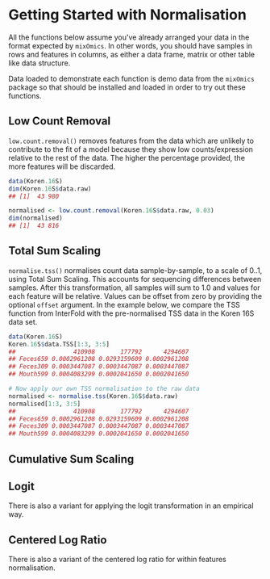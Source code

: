 # Getting Started with Normalisation

All the functions below assume you've already arranged your data in the format
expected by `mixOmics`.  In other words, you should have samples in rows and
features in columns, as either a data frame, matrix or other table like data
structure.

Data loaded to demonstrate each function is demo data from the `mixOmics`
package so that should be installed and loaded in order to try out these
functions.

## Low Count Removal

`low.count.removal()` removes features from the data which are unlikely to contribute to the fit of a
model because they show low counts/expression relative to the rest of the data.
The higher the percentage provided, the more features will be discarded.

```R
data(Koren.16S)
dim(Koren.16S$data.raw)
## [1]  43 980

normalised <- low.count.removal(Koren.16S$data.raw, 0.03)
dim(normalised)
## [1]  43 816
```

## Total Sum Scaling

`normalise.tss()` normalises count data sample-by-sample, to a scale of 0..1, using Total Sum
Scaling.  This accounts for sequencing differences between samples.  After this
transformation, all samples will sum to 1.0 and values for each feature will be
relative.  Values can be offset from zero by providing the optional `offset`
argument.  In the example below, we compare the TSS function from InterFold with
the pre-normalised TSS data in the Koren 16S data set.

```R
data(Koren.16S)
Koren.16S$data.TSS[1:3, 3:5]
##                410908       177792      4294607
## Feces659 0.0002961208 0.0293159609 0.0002961208
## Feces309 0.0003447087 0.0003447087 0.0003447087
## Mouth599 0.0004083299 0.0002041650 0.0002041650

# Now apply our own TSS normalisation to the raw data
normalised <- normalise.tss(Koren.16S$data.raw)
normalised[1:3, 3:5]
##                410908       177792      4294607
## Feces659 0.0002961208 0.0293159609 0.0002961208
## Feces309 0.0003447087 0.0003447087 0.0003447087
## Mouth599 0.0004083299 0.0002041650 0.0002041650
```

## Cumulative Sum Scaling

## Logit

There is also a variant for applying the logit transformation in an empirical way.

## Centered Log Ratio

There is also a variant of the centered log ratio for within features normalisation.

